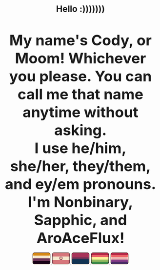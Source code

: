 <h1 align="center">Hello :)))))))</h1>

<br>

<h4 align="center"><font size="18px">My name's Cody, or Moom! Whichever you please. You can call me that name anytime without asking.
<br> I use he/him, she/her, they/them, and ey/em pronouns.
<br>I'm Nonbinary, Sapphic, and AroAceFlux! </font></h4>

<p align="center">
<a href="https://toyhou.se/21355465.my-tiny-pride-flags">
<img src="64471029_zreFhZ8TADlgytv.png" title="Non-binary Flag"> 
<img src="64471022_eTD5ib8DXxtw4ay.png" title="Sapphic Flag">
<img src="64470134_JdsWCefPCQZni4b.png" title="Bisexual Flag">
<img src="69262668_Jj0f2tAgAxBeiwZ.png" title="Aromantic Flux Flag">
<img src="69682775_bLaLmFHBlwa4npz.png" title="Asexual Flux Flag">
</a></p>

<!--
**Mimoomsa/Mimoomsa** is a ✨ _special_ ✨ repository because its `README.md` (this file) appears on your GitHub profile.

Here are some ideas to get you started:

- 🔭 I’m currently working on ...
- 🌱 I’m currently learning ...
- 👯 I’m looking to collaborate on ...
- 🤔 I’m looking for help with ...
- 💬 Ask me about ...
- 📫 How to reach me: ...
- 😄 Pronouns: ...
- ⚡ Fun fact: ...
-->
